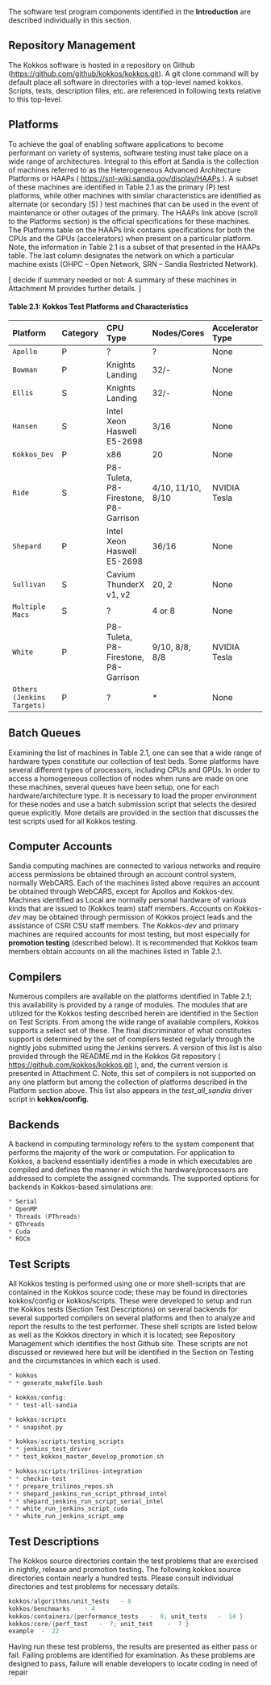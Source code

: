 The software test program components identified in the __Introduction__ are described individually in this section.

## Repository Management

The Kokkos software is hosted in a repository on Github (https://github.com/github/kokkos/kokkos.git). A git clone command will by default place all software in directories with a top-level named kokkos.  Scripts, tests, description files, etc. are referenced in following texts relative to this top-level.

## Platforms

To achieve the goal of enabling software applications to become performant on variety of systems, software testing must take place on a wide range of architectures. Integral to this effort at Sandia is the collection of machines referred to as the Heterogeneous Advanced Architecture Platforms or HAAPs ( https://snl-wiki.sandia.gov/display/HAAPs ). A subset of these machines are identified in Table 2.1 as the primary (P) test platforms, while other machines with similar characteristics are identified as alternate (or secondary (S) ) test machines that can be used in the event of maintenance or other outages of the primary. The HAAPs link above (scroll to the Platforms section) is the official specifications for these machines. The Platforms table on the HAAPs link contains specifications for both the CPUs and the GPUs (accelerators) when present on a particular platform. Note, the information in Table 2.1 is a subset of that presented in the HAAPs table. The last column designates the network on which a particular machine exists (OHPC – Open Network, SRN – Sandia Restricted Network).

[ decide if summary needed or not: A summary of these machines in Attachment M provides further details. ]


<h4>Table 2.1: Kokkos Test Platforms and Characteristics</h4>
  
 Platform | Category | CPU Type | Nodes/Cores | Accelerator Type | Num GPUs | Network
 :--- |:--- |:--- |:--- |:--- |:--- |:---
`Apollo`| P | ? |  ?  |  None |  NA  | Local/OHPC?
`Bowman`| P | Knights Landing |  32/-  |  None |  NA  | OHPC 
`Ellis`| S | Knights Landing |  32/-  |  None |  NA  | SRN
`Hansen`| S | Intel  Xeon Haswell E5-2698 |  3/16  |  None |  NA  | OHPC
`Kokkos_Dev`| P | x86 |  20  |  None |  NA  | SRN
`Ride`| S | P8-Tuleta, P8-Firestone, P8-Garrison  |  4/10, 11/10, 8/10  |  NVIDIA Tesla |  4 K40, 11 K80, 8 P100  | SRN
`Shepard`| P | Intel Xeon Haswell E5-2698  |  36/16  |  None |  NA  | SRN
`Sullivan`| S | Cavium ThunderX v1, v2 |  20, 2  |  None |  NA  | OHPC
`Multiple Macs`| S | ? | 4 or 8  |  None |  NA  | Local
`White`| P | P8-Tuleta, P8-Firestone, P8-Garrison  |  9/10, 8/8, 8/8  |  NVIDIA Tesla |  7 K40, 7 K80, 8 P100  |  32  |  None |  NA | OHPC
`Others (Jenkins Targets)`| P | ? |  *  |  None |  NA  | OHPC


## Batch Queues

Examining the list of machines in Table 2.1, one can see that a wide range of hardware types constitute our collection of test beds. Some platforms have several different types of processors, including CPUs and GPUs. In order to access a homogeneous collection of nodes when runs are made on one these machines, several queues have been setup, one for each hardware/architecture type. It is necessary to load the proper environment for these nodes and use a batch submission script that selects the desired queue explicitly. More details are provided in the section that discusses the test scripts used for all Kokkos testing.

## Computer Accounts

Sandia computing machines are connected to various networks and require access permissions be obtained through an account control system, normally WebCARS. Each of the machines listed above requires an account be obtained through WebCARS, except for Apollos and Kokkos-dev. Machines identified as Local are normally personal hardware of various kinds that are issued to (Kokkos team) staff members. Accounts on _Kokkos-dev_ may be obtained through permission of Kokkos project leads and the assistance of CSRI CSU staff members. The _Kokkos-dev_ and primary machines are required accounts for most testing, but most especially for **promotion testing** (described below). It is recommended that Kokkos team members obtain accounts on all the machines listed in Table 2.1.

## Compilers
 
Numerous compilers are available on the platforms identified in Table 2.1; this availability is provided by a range of modules. The modules that are utilized for the Kokkos testing described herein are identified in the Section on Test Scripts. From among the wide range of available compilers, Kokkos supports a select set of these. The final discriminator of what constitutes support is determined by the set of compilers tested regularly through the nightly jobs submitted using the Jenkins servers. A version of this list is also provided through the README.md in the Kokkos Git repository ( https://github.com/kokkos/kokkos.git  ), and, the current version is presented in Attachment C. Note, this set of compilers is not supported on any one platform but among the collection of platforms described in the Platform section above. This list also appears in the _test_all_sandia_ driver script in **kokkos/config**.

## Backends

A backend in computing terminology refers to the system component that performs the majority of the work or computation.  For application to Kokkos, a backend essentially identifies a mode in which executables are compiled and defines the manner in which the hardware/processors are addressed to complete the assigned commands. The supported options for backends in Kokkos-based simulations are:


```c++
* Serial
* OpenMP
* Threads (PThreads)
* QThreads 
* Cuda
* ROCm
```

## Test Scripts

All Kokkos testing is performed using one or more shell-scripts that are contained in the Kokkos source code; these may be found in directories kokkos/config or kokkos/scripts. These were developed to setup and run the Kokkos tests (Section Test Descriptions) on several backends for several supported compilers on several platforms and then to analyze and report the results to the test performer. These shell scripts are listed below as well as the Kokkos directory in which it is located; see Repository Management which identifies the host Github site. These scripts are not discussed or reviewed here but will be identified in the Section on Testing and the circumstances in which each is used.
```c++
* kokkos
* * generate_makefile.bash

* kokkos/config:
* * test-all-sandia

* kokkos/scripts
* * snapshot.py

* kokkos/scripts/testing_scripts
* * jenkins_test_driver
* * test_kokkos_master_develop_promotion.sh

* kokkos/scripts/trilinos-integration
* * checkin-test               
* * prepare_trilinos_repos.sh
* * shepard_jenkins_run_script_pthread_intel  
* * shepard_jenkins_run_script_serial_intel  
* * white_run_jenkins_script_cuda
* * white_run_jenkins_script_omp
```

## Test Descriptions

The Kokkos source directories contain the test problems that are exercised in nightly, release and promotion testing. The following kokkos source directories contain nearly a hundred tests. Please consult individual directories and test problems for necessary details.

```c++
kokkos/algorithms/unit_tests   - 8
kokkos/benchmarks    - 4
kokkos/containers/{performance_tests   -  8; unit_tests   -  14 }
kokkos/core/{perf_test   -  ?; unit_test    -  ? } 
example  -  22
```
Having run these test problems, the results are presented as either pass or fail. Failing problems are identified for examination. As these problems are designed to pass, failure will enable developers to locate coding in need of repair

